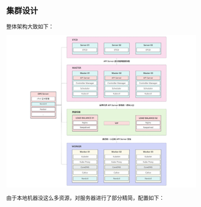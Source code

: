 ## 集群设计

整体架构大致如下：

![image-20230422231043120](images/KubernetesClusterInitialize/image-20230422231043120.png)

由于本地机器没这么多资源，对服务器进行了部分精简，配置如下：















































